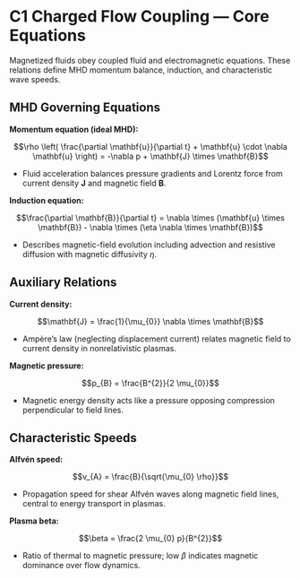 # C1 Charged Flow Coupling — Core Equations

Magnetized fluids obey coupled fluid and electromagnetic equations. These relations define MHD momentum balance, induction, and characteristic wave speeds.

## MHD Governing Equations
**Momentum equation (ideal MHD):**

$$\rho \left( \frac{\partial \mathbf{u}}{\partial t} + \mathbf{u} \cdot \nabla \mathbf{u} \right) = -\nabla p + \mathbf{J} \times \mathbf{B}$$

- Fluid acceleration balances pressure gradients and Lorentz force from current density $\mathbf{J}$ and magnetic field $\mathbf{B}$.

**Induction equation:**

$$\frac{\partial \mathbf{B}}{\partial t} = \nabla \times (\mathbf{u} \times \mathbf{B}) - \nabla \times (\eta \nabla \times \mathbf{B})$$

- Describes magnetic-field evolution including advection and resistive diffusion with magnetic diffusivity $\eta$.

## Auxiliary Relations
**Current density:**

$$\mathbf{J} = \frac{1}{\mu_{0}} \nabla \times \mathbf{B}$$

- Ampère’s law (neglecting displacement current) relates magnetic field to current density in nonrelativistic plasmas.

**Magnetic pressure:**

$$p_{B} = \frac{B^{2}}{2 \mu_{0}}$$

- Magnetic energy density acts like a pressure opposing compression perpendicular to field lines.

## Characteristic Speeds
**Alfvén speed:**

$$v_{A} = \frac{B}{\sqrt{\mu_{0} \rho}}$$

- Propagation speed for shear Alfvén waves along magnetic field lines, central to energy transport in plasmas.

**Plasma beta:**

$$\beta = \frac{2 \mu_{0} p}{B^{2}}$$

- Ratio of thermal to magnetic pressure; low $\beta$ indicates magnetic dominance over flow dynamics.
